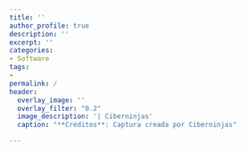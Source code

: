 ```yaml
---
title: ''
author_profile: true
description: ''
excerpt: ''
categories:
- Software
tags:
- 
permalink: /
header:
  overlay_image: ''
  overlay_filter: "0.2"
  image_description: '| Ciberninjas'
  caption: "**Créditos**: Captura creada por Ciberninjas"

---
```


> 